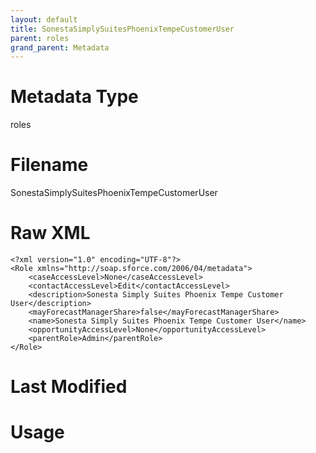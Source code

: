 ```yaml
---
layout: default
title: SonestaSimplySuitesPhoenixTempeCustomerUser
parent: roles
grand_parent: Metadata
---
```

# Metadata Type
roles


# Filename 
SonestaSimplySuitesPhoenixTempeCustomerUser


# Raw XML
```
<?xml version="1.0" encoding="UTF-8"?>
<Role xmlns="http://soap.sforce.com/2006/04/metadata">
    <caseAccessLevel>None</caseAccessLevel>
    <contactAccessLevel>Edit</contactAccessLevel>
    <description>Sonesta Simply Suites Phoenix Tempe Customer User</description>
    <mayForecastManagerShare>false</mayForecastManagerShare>
    <name>Sonesta Simply Suites Phoenix Tempe Customer User</name>
    <opportunityAccessLevel>None</opportunityAccessLevel>
    <parentRole>Admin</parentRole>
</Role>
```


# Last Modified


# Usage
